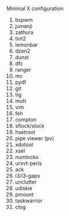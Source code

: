 Minimal X configuration

1. bspwm
2. jumanji
3. zathura
4. tint2
5. lemonbar
6. dzen2
7. dunst
8. dfc
9. ranger
10. mc
11. pydf
12. git
13. tig
14. mutt
15. vim
16. feh
17. compton
18. sflock/slock
19. hsetroot
20. pipe viewer (pv)
21. xdotool
22. xsel
23. numlockx
24. urxvt-perls
25. ack
26. i3/i3-gaps
27. unclutter
28. udiskie
29. pmount
30. taskwarrior
31. clog
